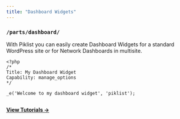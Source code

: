 ```yaml
---
title: "Dashboard Widgets"
---
```


### `/parts/dashboard/`

With Piklist you can easily create Dashboard Widgets for a standard WordPress site or for Network Dashboards in multisite.

```
<?php
/*
Title: My Dashboard Widget
Capability: manage_options
*/

_e('Welcome to my dashboard widget', 'piklist');


```

**[View Tutorials &rightarrow;](/tutorials/dashboard-widgets/)**
